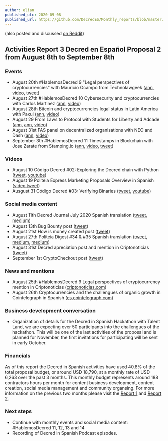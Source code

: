 ```yaml
---
author: elian
published_utc: 2020-09-08
published_url: https://github.com/DecredES/Monthly_reports/blob/master/Report_3.md
---
```


(also posted and discussed [on Reddit](https://www.reddit.com/r/decred/comments/ip0uke/activities_report_3_decred_en_espa%C3%B1ol_proposal_2/))

## Activities Report 3 Decred en Español Proposal 2 from August 8th to September 8th

### Events

- August 20th #HablemosDecred 9 "Legal perspectives of cryptocurrencies" with Mauricio Ocampo from Technolawgeek ([ann](https://twitter.com/Decred_ES/status/1294416104723488769), [video](https://www.youtube.com/watch?v=VzELuWRqCo4), [tweet](https://twitter.com/Decred_ES/status/1296570295176712192))
- August 27th #HablemosDecred 10 Cybersecurity and cryptocurrencies with Carlos Martinez ([ann](https://twitter.com/Decred_ES/status/1298778395891961862), [video](https://www.youtube.com/watch?v=GosMlhxWK3M))
- August 28th Bitcoin and cryptocurrencies legal status in Latin America with Paxul ([ann](https://twitter.com/Decred_ES/status/1298664435188408320), [video](https://www.youtube.com/watch?v=S9klI1rUGvM))
- August 29 From Laws to Protocol with Students for Liberty and Adcade ([ann](https://twitter.com/Decred_ES/status/1299506004607094784), [ann](https://www.eventbrite.com/e/de-las-leyes-al-protocolo-blockchain-y-su-transfondo-libertario-tickets-118117052283), [video](https://www.facebook.com/894983097182840/videos/312801089791414))
- August 31st FAS panel on decentralized organisations with NEO and Dash ([ann](https://twitter.com/Decred_ES/status/1298275771333705728), [video](https://www.youtube.com/watch?v=yIlVTSObIzU))
- September 3th #HablemosDecred 11 Timestamps in Blockchain with Jose Zarate from Stamping.io ([ann](https://twitter.com/Decred_ES/status/1300809902777139200), [video](https://www.youtube.com/watch?v=QwsWiJ8v5qE), [tweet](https://twitter.com/Decred_ES/status/1301277545418104835))

### Videos

- August 10 Código Decred #02: Exploring the Decred chain with Python ([tweet](https://twitter.com/Decred_ES/status/1292842239878627328), [youtube](https://www.youtube.com/watch?v=FGhklclRNt0))
- August 19 Politeia Express Marketing Proposals Overview in Spanish ([video tweet](https://twitter.com/Decred_ES/status/1296148410173620225))
- Ausgust 31 Código Decred #03: Verifying Binaries ([tweet](https://twitter.com/Decred_ES/status/1300594435080757248), [youtube](https://www.youtube.com/watch?v=U3BwnmmF1Ro))

### Social media content

- August 11th Decred Journal July 2020 Spanish translation ([tweet](https://twitter.com/Decred_ES/status/1293238369657540609), [medium](https://medium.com/decred-es/revista-decred-julio-2020-2ce994d8ee8f))
- August 13th Bug Bounty post ([tweet](https://twitter.com/Decred_ES/status/1293957931885568002))
- August 21st How is money created post ([tweet](https://twitter.com/Decred_ES/status/1296830465987485702))
- August 27th Politeia Digest #34 & #35 Spanish translation ([tweet](https://twitter.com/Decred_ES/status/1299127558349389825), [medium](https://medium.com/decred-es/politeia-digest-34-julio-20-agosto-8-2020-7b2ed06d5263), [medium](https://medium.com/decred-es/politeia-digest-35-agosto-9-22-2020-c18500fda9fd))
- August 31st Decred apreciation post and mention in Criptonoticias ([tweet](https://twitter.com/Decred_ES/status/1300480136551297024))
- September 1st CryptoCheckout post ([tweet](https://twitter.com/Decred_ES/status/1300951169343389698))

### News and mentions

- August 25th #HablemosDecred 9 Legal perspectives of cryptocurrency mention in Criptonoticias ([criptonoticias.com](https://www.criptonoticias.com/mercados/nueva-plataforma-evento-legalidad-nem-decred-top-semanal/))
- August 26th Cryptocurrencies and the challengues of organic growth in Cointelegraph in Spanish ([es.cointelegraph.com](https://es.cointelegraph.com/news/cryptology-and-marketing-the-challenges-of-organic-growth))

### Business development conversation

- Organization of details for the Decred in Spanish Hackathon with Talent Land, we are expecting over 50 participants into the challengues of the hackathon. This will be one of the last activities of the proposal and is planned for November, the first invitations for participating will be sent in early October.

### Financials

As of this report the Decred in Spanish activities have used 40.8% of the total proposal budget, or around USD 18,790, at a monthly rate of USD 6,263 over the past 3 months. This monthly budget represents around 188 contractors hours per month for content business development, content creation, social media management and community organsing. For more information on the previous two months please visit the [Report 1](20200707.md) and [Report 2](20200811.md).

### Next steps

- Continue with monthly events and social media content: #HablemosDecred 11, 12, 13 and 14
- Recording of Decred in Spanish Podcast episodes.
